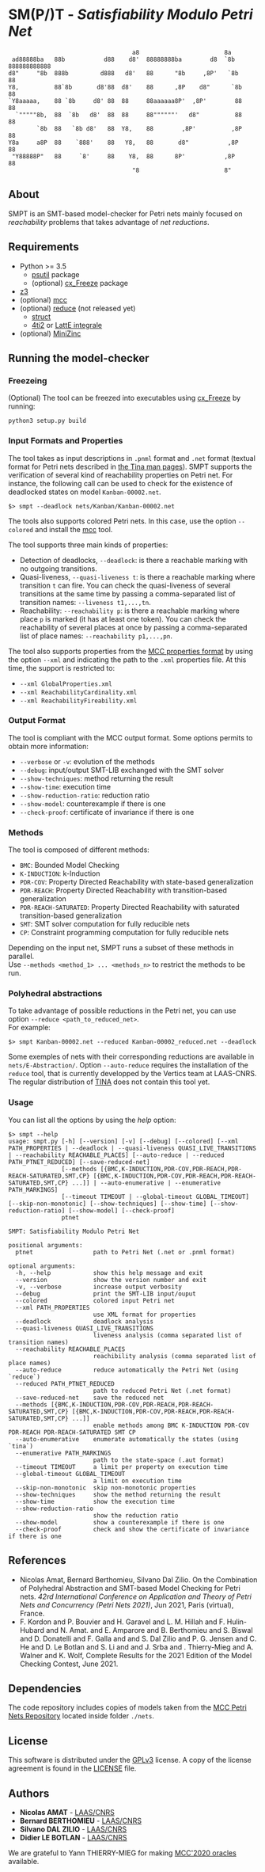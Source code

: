 # SM(P/)T - *Satisfiability Modulo Petri Net*

```
                                   a8                        8a                    
 ad88888ba   88b           d88    d8'  88888888ba        d8  `8b  888888888888
d8"     "8b  888b         d888   d8'   88      "8b     ,8P'   `8b      88     
Y8,          88`8b       d8'88  d8'    88      ,8P    d8"      `8b     88     
`Y8aaaaa,    88 `8b     d8' 88  88     88aaaaaa8P'  ,8P'        88     88     
  `"""""8b,  88  `8b   d8'  88  88     88""""""'   d8"          88     88     
        `8b  88   `8b d8'   88  Y8,    88        ,8P'          ,8P     88     
Y8a     a8P  88    `888'    88   Y8,   88       d8"           ,8P      88     
 "Y88888P"   88     `8'     88    Y8,  88      8P'           ,8P       88     
                                   "8                        8"                                                                                                       
```

## About

SMPT is an SMT-based model-checker for Petri nets mainly focused on *reachability* problems that takes advantage of *net reductions*. 

## Requirements

* Python >= 3.5
  + [psutil](https://pypi.org/project/psutil/) package
  + (optional) [cx_Freeze](https://pypi.org/project/psutil/) package
* [z3](https://github.com/Z3Prover/z3)
* (optional) [mcc](https://github.com/dalzilio/mcc)
* (optional) [reduce](http://projects.laas.fr/tina/) (not released yet)
  + [struct](http://projects.laas.fr/tina/)
  + [4ti2](https://github.com/4ti2/4ti2) or [LattE integrale](https://github.com/latte-int/latte-distro)
* (optional) [MiniZinc](https://www.minizinc.org/)

## Running the model-checker

### Freezeing

(Optional) The tool can be freezed into executables using [cx_Freeze](https://cx-freeze.readthedocs.io/en/latest/) by running:
```
python3 setup.py build
```

### Input Formats and Properties

The tool takes as input descriptions in `.pnml` format and `.net` format (textual format for Petri nets described in [the Tina man pages](http://projects.laas.fr/tina/manuals/formats.html)).
SMPT supports the verification of several kind of reachability properties on Petri net.
For instance, the following call can be used to check for the existence of deadlocked states on model `Kanban-00002.net`.

```
$> smpt --deadlock nets/Kanban/Kanban-00002.net
```

The tools also supports colored Petri nets. In this case, use the option `--colored` and install the [mcc](https://github.com/dalzilio/mcc) tool.  

The tool supports three main kinds of properties:

* Detection of deadlocks, `--deadlock`: is there a reachable marking with no outgoing transitions.
* Quasi-liveness, `--quasi-liveness t`: is there a reachable marking where transition `t` can fire.
You can check the quasi-liveness of several transitions at the same time by passing a comma-separated list of transition names: `--liveness t1,...,tn`.
* Reachability: `--reachability p`: is there a reachable marking where place `p` is marked (it has at least one token).
You can check the reachability of several places at once by passing a comma-separated list of place names: `--reachability p1,...,pn`.

The tool also supports properties from the [MCC properties format](https://mcc.lip6.fr/pdf/MCC2020-formula_manual.pdf) by using the option `--xml` and indicating the path to the `.xml` properties file.
At this time, the support is restricted to:
+ `--xml GlobalProperties.xml`
+ `--xml ReachabilityCardinality.xml`
+ `--xml ReachabilityFireability.xml`

### Output Format

The tool is compliant with the MCC output format. Some options permits to obtain more information:
+ `--verbose` or `-v`: evolution of the methods
+ `--debug`: input/output SMT-LIB exchanged with the SMT solver
+ `--show-techniques`: method returning the result
+ `--show-time`: execution time
+ `--show-reduction-ratio`: reduction ratio
+ `--show-model`: counterexample if there is one
+ `--check-proof`: certificate of invariance if there is one


### Methods

The tool is composed of different methods:
+ `BMC`: Bounded Model Checking
+ `K-INDUCTION`: k-Induction
+ `PDR-COV`: Property Directed Reachability with state-based generalization
+ `PDR-REACH`: Property Directed Reachability with transition-based generalization
+ `PDR-REACH-SATURATED`: Property Directed Reachability with saturated transition-based generalization
+ `SMT`: SMT solver computation for fully reducible nets
+ `CP`: Constraint programming computation for fully reducible nets

Depending on the input net, SMPT runs a subset of these methods in parallel.  
Use `--methods <method_1> ... <methods_n>` to restrict the methods to be run.

### Polyhedral abstractions

To take advantage of possible reductions in the Petri net, you can use option `--reduce <path_to_reduced_net>`.  
For example:

```
$> smpt Kanban-00002.net --reduced Kanban-00002_reduced.net --deadlock
```
Some exemples of nets with their corresponding reductions are available in `nets/E-Abstraction/`.
Option `--auto-reduce` requires the installation of the `reduce` tool, that is currently developped by the Vertics team at LAAS-CNRS.
The regular distribution of [TINA](http://projects.laas.fr/tina/) does not contain this tool yet.

### Usage

You can list all the options by using the *help* option:
```
$> smpt --help
usage: smpt.py [-h] [--version] [-v] [--debug] [--colored] [--xml PATH_PROPERTIES | --deadlock | --quasi-liveness QUASI_LIVE_TRANSITIONS | --reachability REACHABLE_PLACES] [--auto-reduce | --reduced PATH_PTNET_REDUCED] [--save-reduced-net]
               [--methods [{BMC,K-INDUCTION,PDR-COV,PDR-REACH,PDR-REACH-SATURATED,SMT,CP} [{BMC,K-INDUCTION,PDR-COV,PDR-REACH,PDR-REACH-SATURATED,SMT,CP} ...]] | --auto-enumerative | --enumerative PATH_MARKINGS]
               [--timeout TIMEOUT | --global-timeout GLOBAL_TIMEOUT] [--skip-non-monotonic] [--show-techniques] [--show-time] [--show-reduction-ratio] [--show-model] [--check-proof]
               ptnet

SMPT: Satisfiability Modulo Petri Net

positional arguments:
  ptnet                 path to Petri Net (.net or .pnml format)

optional arguments:
  -h, --help            show this help message and exit
  --version             show the version number and exit
  -v, --verbose         increase output verbosity
  --debug               print the SMT-LIB input/ouput
  --colored             colored input Petri net
  --xml PATH_PROPERTIES
                        use XML format for properties
  --deadlock            deadlock analysis
  --quasi-liveness QUASI_LIVE_TRANSITIONS
                        liveness analysis (comma separated list of transition names)
  --reachability REACHABLE_PLACES
                        reachibility analysis (comma separated list of place names)
  --auto-reduce         reduce automatically the Petri Net (using `reduce`)
  --reduced PATH_PTNET_REDUCED
                        path to reduced Petri Net (.net format)
  --save-reduced-net    save the reduced net
  --methods [{BMC,K-INDUCTION,PDR-COV,PDR-REACH,PDR-REACH-SATURATED,SMT,CP} [{BMC,K-INDUCTION,PDR-COV,PDR-REACH,PDR-REACH-SATURATED,SMT,CP} ...]]
                        enable methods among BMC K-INDUCTION PDR-COV PDR-REACH PDR-REACH-SATURATED SMT CP
  --auto-enumerative    enumerate automatically the states (using `tina`)
  --enumerative PATH_MARKINGS
                        path to the state-space (.aut format)
  --timeout TIMEOUT     a limit per property on execution time
  --global-timeout GLOBAL_TIMEOUT
                        a limit on execution time
  --skip-non-monotonic  skip non-monotonic properties
  --show-techniques     show the method returning the result
  --show-time           show the execution time
  --show-reduction-ratio
                        show the reduction ratio
  --show-model          show a counterexample if there is one
  --check-proof         check and show the certificate of invariance if there is one
```

## References

+ Nicolas Amat, Bernard Berthomieu, Silvano Dal Zilio. On the Combination of Polyhedral Abstraction 
and SMT-based Model Checking for Petri nets. *42rd International Conference on Application and 
Theory of Petri Nets and Concurrency (Petri Nets 2021)*, Jun 2021, Paris (virtual), France. 
+ F. Kordon and P. Bouvier and H. Garavel and L. M. Hillah and F. Hulin-Hubard and
	N. Amat. and E. Amparore and B. Berthomieu and S. Biswal and D. Donatelli and
	F. Galla and and S. Dal Zilio and P. G. Jensen and  C. He and
	D. Le Botlan and S. Li and and J. Srba and . Thierry-Mieg and 
	A. Walner and K. Wolf, Complete Results for the 2021 Edition of the Model Checking Contest, June 2021.

## Dependencies

The code repository includes copies of models taken from the [MCC Petri Nets
Repository](https://pnrepository.lip6.fr/) located inside folder  ```./nets```.

## License

This software is distributed under the
[GPLv3](https://www.gnu.org/licenses/gpl-3.0.en.html) license.
A copy of the license agreement is found in the [LICENSE](./LICENSE) file.

## Authors

* **Nicolas AMAT** -  [LAAS/CNRS](https://www.laas.fr/)
* **Bernard BERTHOMIEU** - [LAAS/CNRS](https://www.laas.fr/)
* **Silvano DAL ZILIO** - [LAAS/CNRS](https://www.laas.fr/)
* **Didier LE BOTLAN** - [LAAS/CNRS](https://www.laas.fr/)

We are grateful to Yann THIERRY-MIEG for making [MCC'2020 oracles](https://github.com/yanntm/pnmcc-models-2020) available.

